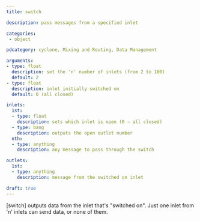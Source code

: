 ```yaml
---
title: switch

description: pass messages from a specified inlet

categories:
 - object

pdcategory: cyclone, Mixing and Routing, Data Management

arguments:
- type: float
  description: set the 'n' number of inlets (from 2 to 100)
  default: 2
- type: float
  description: inlet initially switched on 
  default: 0 (all closed)

inlets:
  1st:
  - type: float
    description: sets which inlet is open (0 — all closed)
  - type: bang
    description: outputs the open outlet number
  nth:
  - type: anything
    description: any message to pass through the switch

outlets:
  1st:
  - type: anything
    description: message from the switched on inlet

draft: true
---
```


[switch] outputs data from the inlet that's "switched on". Just one inlet from 'n' inlets can send data, or none of them.
